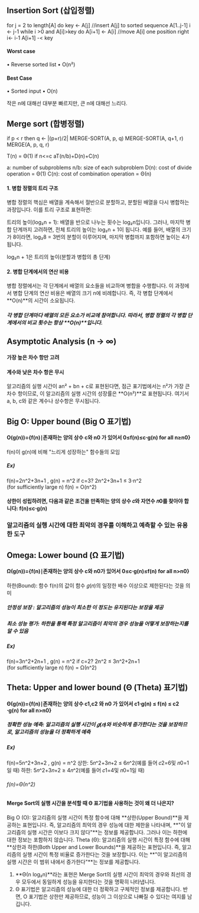 ## Insertion Sort (삽입정렬)
for j = 2 to length[A]
 do key <- A[j]
 //insert A[j] to sorted sequence A[1..j-1]
 i <- j-1
 while i >0 and A[i]>key
 do A[i+1] <- A[i] //move A[i] one position right
 i<- i-1
 A[i+1] -< key

#### Worst case
• Reverse sorted list
• O(n²)
#### Best Case
• Sorted input
• O(n)

작은 n에 대해선 대부분 빠르지만, 큰 n에 대해선 느리다.


## Merge sort (합병정렬)
if p < r
then q <- |(p+r)/2|
 MERGE-SORT(A, p, q)
 MERGE-SORT(A, q+1, r)
 MERGE(A, p, q, r)

 T(n) = Θ(1) if n<=c
        aT(n/b)+D(n)+C(n)

a: number of subproblems
n/b: size of each subproblem
D(n): cost of divide operation = Θ(1)
C(n): cost of combination operation = Θ(n)

#### 1. 병합 정렬의 트리 구조
병합 정렬의 핵심은 배열을 계속해서 절반으로 분할하고, 분할된 배열을 다시 병합하는 과정입니다. 이를 트리 구조로 표현하면:

트리의 높이(log₂n + 1): 배열을 반으로 나누는 횟수는 log₂n입니다. 그러나, 마지막 병합 단계까지 고려하면, 전체 트리의 높이는 log₂n + 1이 됩니다.
예를 들어, 배열의 크기가 8이라면, log₂8 = 3번의 분할이 이루어지며, 마지막 병합까지 포함하면 높이는 4가 됩니다.

log₂n + 1은 트리의 높이(분할과 병합의 총 단계)

#### 2. 병합 단계에서의 연산 비용
병합 정렬에서는 각 단계에서 배열의 요소들을 비교하며 병합을 수행합니다. 이 과정에서 병합 단계의 연산 비용은 배열의 크기 n에 비례합니다. 즉, 각 병합 단계에서 **O(n)**의 시간이 소요됩니다.
##### 각 병합 단계마다 배열의 모든 요소가 비교에 참여합니다. 따라서, 병합 정렬의 각 병합 단계에서의 비교 횟수는 항상 **O(n)**입니다.



## Asymptotic Analysis (n → ∞)
#### 가장 높은 차수 항만 고려

#### 계수와 낮은 차수 항은 무시
 알고리즘의 실행 시간이 an² + bn + c로 표현된다면, 점근 표기법에서는 n²가 가장 큰 차수 항이므로, 이 알고리즘의 실행 시간의 성장률은 **O(n²)**로 표현됩니다. 여기서 a, b, c와 같은 계수나 상수항은 무시됩니다.


## Big O: Upper bound (Big O 표기법)

#### O(g(n))={f(n)∣존재하는 양의 상수 c와 n0 가 있어서 0≤f(n)≤c⋅g(n) for all n≥n0}
 f(n)이 g(n)에 비해 "느리게 성장하는" 함수들의 모임

##### Ex)
f(n)=2n^2+3n+1 , g(n) = n^2
 if c=3?
2n^2+3n+1 ≤ 3⋅n^2 (for sufficiently large n)
 f(n) = O(n^2)

#### 상한이 성립하려면, 다음과 같은 조건을 만족하는 **양의 상수 𝑐**와 **자연수 𝑛0**를 찾아야 합니다: f(n)≤c⋅g(n)

### 알고리즘의 실행 시간에 대한 최악의 경우를 이해하고 예측할 수 있는 유용한 도구


## Omega: Lower bound (Ω 표기법)

#### Ω(g(n))={f(n)∣존재하는 양의 상수 c와 n0가 있어서 0≤c⋅g(n)≤f(n) for all n>n0}
하한(Bound): 함수 f(n)의 값이 함수 𝑔(𝑛)의 일정한 배수 이상으로 제한된다는 것을 의미

##### 안정성 보장 : 알고리즘의 성능이 최소한 이 정도는 유지된다는 보장을 제공
##### 최소 성능 평가: 하한을 통해 특정 알고리즘이 최악의 경우 성능을 어떻게 보장하는지를 알 수 있음

##### Ex)
f(n)=3n^2+2n+1 , g(n) = n^2
 if c=2?
2n^2 ≤ 3n^2+2n+1 (for sufficiently large n)
f(n) = Ω(n^2)


## Theta: Upper and lower bound (Θ (Theta) 표기법)

#### Θ(g(n))={f(n)∣존재하는 양의 상수 c1​ ,c2​ 와 n0​ 가 있어서 c1⋅g(n) ≤ f(n) ≤ c2​ ⋅g(n) for all n>n0​}

##### 정확한 성능 예측: 알고리즘의 실행 시간이 𝑔(𝑛)와 비슷하게 증가한다는 것을 보장하므로, 알고리즘의 성능을 더 정확하게 예측

##### Ex)
f(n)=5n^2+3n+2 , g(n) = n^2
상한: 5𝑛^2+3𝑛+2 ≤ 6𝑛^2(예를 들어 𝑐2=6및 𝑛0=1일 때)
하한: 5𝑛^2+3𝑛+2 ≥ 4𝑛^2(예를 들어 𝑐1=4및 𝑛0=1일 때)
###### f(n)=Θ(n^2)

#### Merge Sort의 실행 시간을 분석할 때 Θ 표기법을 사용하는 것이 왜 더 나은지?

Big O (O): 알고리즘의 실행 시간이 특정 함수에 대해 **상한(Upper Bound)**을 제공하는 표현입니다. 즉, 알고리즘의 최악의 경우 성능에 대한 제한을 나타내며, **"이 알고리즘의 실행 시간은 이보다 크지 않다"**는 정보를 제공합니다. 그러나 이는 하한에 대한 정보는 포함하지 않습니다.
Theta (Θ): 알고리즘의 실행 시간이 특정 함수에 대해 **상한과 하한(Both Upper and Lower Bounds)**을 제공하는 표현입니다. 즉, 알고리즘의 실행 시간이 특정 비율로 증가한다는 것을 보장합니다. 이는 **"이 알고리즘의 실행 시간은 이 범위 내에서 증가한다"**는 정보를 제공합니다.

1. **Θ(n log₂n)**라는 표현은 Merge Sort의 실행 시간이 최악의 경우와 최선의 경우 모두에서 동일하게 성능을 유지한다는 것을 명확히 나타냅니다.
2. Θ 표기법은 알고리즘의 성능에 대한 더 정확하고 구체적인 정보를 제공합니다. 반면, O 표기법은 상한만 제공하므로, 성능이 그 이상으로 나빠질 수 있다는 여지를 남깁니다.
